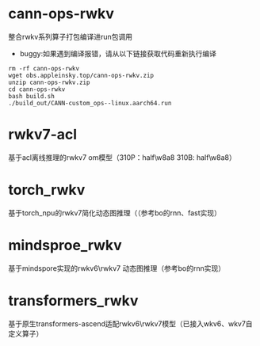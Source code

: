 # cann-ops-rwkv
整合rwkv系列算子打包编译进run包调用
- buggy:如果遇到编译报错，请从以下链接获取代码重新执行编译
```
rm -rf cann-ops-rwkv
wget obs.appleinsky.top/cann-ops-rwkv.zip
unzip cann-ops-rwkv.zip
cd cann-ops-rwkv
bash build.sh
./build_out/CANN-custom_ops--linux.aarch64.run
```
# rwkv7-acl
基于acl离线推理的rwkv7 om模型（310P：half\w8a8  310B: half\w8a8）

# torch_rwkv
基于torch_npu的rwkv7简化动态图推理（（参考bo的rnn、fast实现）

# mindsproe_rwkv
基于mindspore实现的rwkv6\rwkv7 动态图推理（参考bo的rnn实现）

# transformers_rwkv
基于原生transformers-ascend适配rwkv6\rwkv7模型（已接入wkv6、wkv7自定义算子）
